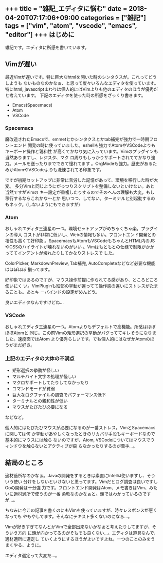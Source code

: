 +++
title = "雑記_エディタに悩む"
date = 2018-04-20T07:17:06+09:00
categories = ["雑記"]
tags = ["vim", "atom", "vscode", "emacs", "editor"]
+++
はじめに
------------------------------------------------------------------------------

雑記です。エディタに所感を書いています。

Vimが遅い
------------------------------------------------------------------------------

最近Vimが遅いです。特に巨大なhtmlを開いた時のシンタクスが。これってどうしようも
ないものなのかなぁ、と思って度々いろんなエディタを使っています。特にhtml,
javascriptまわりは個人的にはVimよりも他のエディタのほうが優秀だと考えています。
下記のエディタを使った時の所感をざっくり書きます。

- Emacs(Spacemacs)
- Atom
- VSCode

### Spacemacs

魔改造されたEmacsで、emmetとかシンタクスとかtab補完が強力で一時期フロントエンド
開発の時に使っていました。eshellも強力でAtomやVSCodeよりもキーボード操作と親和性
が高くてかなり気に入っています。Vimのプラグインも当然ありますし、レジスタ、マク
ロ周りもしっかりサポートされててかなり強力。メールを送ったりまでできて憧れてます
。OrgModeも強力。歴史があるためかAtomやVSCodeよりも洗練されてる印象です。

ですが初期セットアップに非常に苦労した記憶があって、環境を移行した時が大変。
多分Vimと同じようにがっつりスクリプトを整備しないといけない。あと当然ですがVimの
キー設定が重複したりするのでそのへんの理解も大変。もし移行するならこれかな〜とか
思いつつ、してない。ターミナルと別起動するのもネック。(しないようにもできますが)

### Atom

おしゃれエディタ三連星の一つ。環境セットアップがめちゃくちゃ楽。プラグインの導入
コストが非常に低いし、Webの情報も多い。フロントエンド開発との相性も高くて好印象
。SpacemacsもAtomもVSCodeもちゃんとHTML内のJSやCSSのハイライトが壊れないのがいい
。Vimはもともとの仕様で制限がかかっててインデントが壊れたりしてかなりストレスで
した。

ColorPicker, MarkdownPreview, Tab補完, AutoCompleteなどなど必要な機能はほぼほぼ
揃ってます。

好印象ではあるのですが、マウス操作前提に作られてる感があり、ところどころ使いにく
い。VimPluginも細部の挙動が違ってて操作感の違いにストレスがたまることも。あとキ
ーバインドの設定がめんどう。

良いエディタなんですけどね...

### VSCode 

おしゃれエディタ三連星の一つ。Atomよりもデフォルトで高機能。所感はほぼほぼAtomと
同じ。この前Vimの矩形選択の挙動がバグっててキレそうになりました。速度面ではAtom
より優秀らしいです。でも個人的にはなぜかAtomのほうがまだ好き。

### 上記のエディタの大体の不満点

- 矩形選択の挙動が怪しい
- マルチバイト文字の処理が怪しい
- マクロサポートしてたりしてなかったり
- コマンドモードが貧弱
- 巨大なログファイルの調査でパフォーマンス低下
- ターミナルとの親和性が低い
- マウスがたびたび必要になる

などなど。

個人的にはたびたびマウスが必要になるのが一番ストレス。VimとSpacemacsに関しては何
か挙動があやしくなったときのリカバリ手段もキーボードなので基本的にマウスには触ら
ないのですが、Atom, VSCodeについてはマウスでウィンドウを触らないとアクティブが戻
らなかったりするのが苦手...。

結局のところ
------------------------------------------------------------------------------

適材適所なのかなぁ。Javaの開発をするときは素直にIntelliJ使いますし、そういう使い
分けをしないといけないと思ってます。Vimだとログ調査は良いですしGoの開発は十分強
力です。フロントエンド開発はAtom、メモ書きはVim、みたいに適材適所で使うのが一番
柔軟なのかなぁと。頭ではわかっているのですが...。

ちなみに今この記事を書くのにもVimを使っていますが、時々レスポンスが悪くなっても
やもやしてます。そんなにテキスト多くないのになぁ...。

Vimが好きすぎてなんとかVimで全部出来ないかなぁと考えたりしてますが、そういう方向
に頭が向かってるのがそもそも良くない...。エディタは道具なんで、適材適所に選定し
ていくようにするほうがよいですよね。一つのことのみをうまくやる、ように。

エディタ選定って大変だ...。

